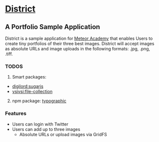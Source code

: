 # [District](http://district.meteor.com)
## A Portfolio Sample Application

District is a sample application for [Meteor Academy](http://meteor.academy) that enables Users to create tiny portfolios
of their three best images.  District will accept images as absolute URLs and image uploads in 
the following formats: .jpg, .png, .tiff.

### TODOS

1. Smart packages: 
  - [digilord:sugarjs](https://atmospherejs.com/digilord/sugarjs)
  - [vsivsi:file-collection](https://github.com/vsivsi/meteor-file-collection/)
2. npm package: [typographic](https://github.com/corysimmons/typographic)

### Features

- Users can login with Twitter
- Users can add up to three images
  - Absolute URLs or upload images via GridFS

<script data-gratipay-username="ciara"
        data-gratipay-widget="button"
        src="//grtp.co/v1.js"></script>

